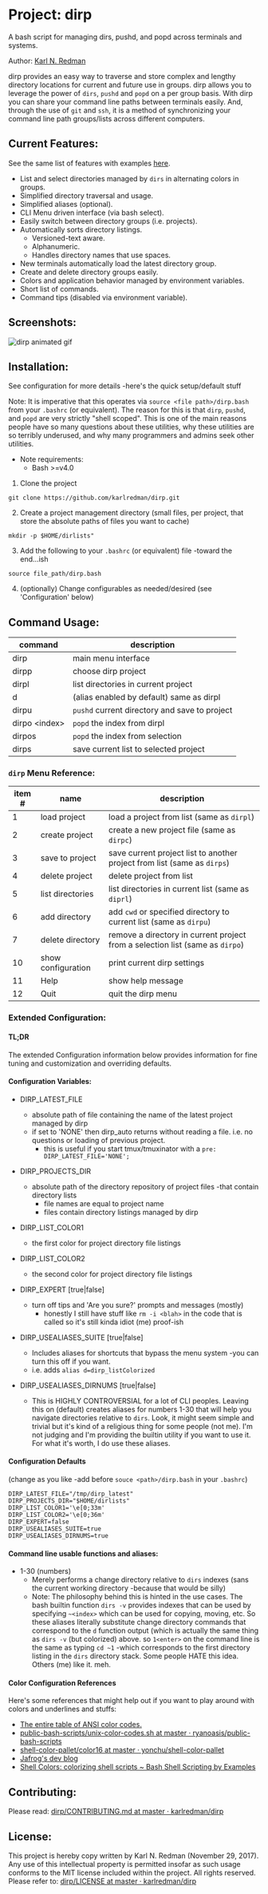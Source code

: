 # Project: dirp

A bash script for managing dirs, pushd, and popd across terminals and systems.

Author: [Karl N. Redman](https://karlredman.github.io/)

dirp provides an easy way to traverse and store complex and lengthy directory locations for current and future use in groups. dirp allows you to leverage the power of `dirs`, `pushd` and `popd` on a per group basis.  With dirp you can share your command line paths between terminals easily. And, through the use of `git` and `ssh`, it is a method of synchronizing your command line path groups/lists across different computers.

## Current Features:

See the same list of features with examples [here]().

* List and select directories managed by `dirs` in alternating colors in groups.
* Simplified directory traversal and usage.
* Simplified aliases (optional).
* CLI Menu driven interface (via bash select).
* Easily switch between directory groups (i.e. projects).
* Automatically sorts directory listings.
    * Versioned-text aware.
    * Alphanumeric.
    * Handles directory names that use spaces.
* New terminals automatically load the latest directory group.
* Create and delete directory groups easily.
* Colors and application behavior managed by environment variables.
* Short list of commands.
* Command tips (disabled via environment variable).


## Screenshots:
![dirp animated gif](https://github.com/karlredman/dirp/blob/master/docs/screenshot.gif?raw=true "dirp Screenshot")

## Installation:
See configuration for more details -here's the quick setup/default stuff

Note: It is imperative that this operates via `source <file path>/dirp.bash` from your `.bashrc` (or equivalent). The reason for this is that `dirp`, `pushd`, and `popd` are very strictly "shell scoped". This is one of the main reasons people have so many questions about these utilities, why these utilities are so terribly underused, and why many programmers and admins seek other utilities.

* Note requirements:
    * Bash >=v4.0

1. Clone the project
```
git clone https://github.com/karlredman/dirp.git
```

2. Create a project management directory (small files, per project, that store the absolute paths of files you want to cache)
```
mkdir -p $HOME/dirlists"
```

3. Add the following to your `.bashrc` (or equivalent) file -toward the end...ish
```
source file_path/dirp.bash
```

4. (optionally) Change configurables as needed/desired (see 'Configuration' below)


## Command Usage:

| command         | description                                   |
| ---             | ---                                           |
| dirp            | main menu interface                           |
| dirpp           | choose dirp project                           |
| dirpl           | list directories in current project           |
| d               | (alias enabled by default) same as dirpl      |
| dirpu           | `pushd` current directory and save to project |
| dirpo \<index\> | `popd` the index from dirpl                   |
| dirpos          | `popd` the index from selection               |
| dirps           | save current list to selected project         |

### `dirp` Menu Reference:

| item # | name               | description                                                                   |
| ---    | ---                | ---                                                                           |
| 1      | load project       | load a project from list (same as `dirpl`)                                    |
| 2      | create project     | create a new project file (same as `dirpc`)                                   |
| 3      | save to project    | save current project list to another project from list (same as `dirps`)      |
| 4      | delete project     | delete project from list                                                      |
| 5      | list directories   | list directories in current list (same as `diprl`)                            |
| 6      | add directory      | add `cwd` or specified directory to current list (same as `dirpu`)            |
| 7      | delete directory   | remove a directory in current project from a selection list (same as `dirpo`) |
| 10     | show configuration | print current dirp settings                                                   |
| 11     | Help               | show help message                                                             |
| 12     | Quit               | quit the dirp menu                                                            |

### Extended Configuration:

#### TL;DR

The extended Configuration information below provides information for fine tuning and customization and overriding defaults.

#### Configuration Variables:
* DIRP_LATEST_FILE
    * absolute path of file containing the name of the latest project managed by dirp
    * if set to 'NONE' then dirp_auto returns without reading a file. i.e. no questions or loading of previous project.
        * this is useful if you start tmux/tmuxinator with a `pre: DIRP_LATEST_FILE='NONE';`
* DIRP_PROJECTS_DIR
    * absolute path of the directory repository of project files -that contain directory lists
        * file names are equal to project name
        * files contain directory listings managed by dirp
* DIRP_LIST_COLOR1
    * the first color for project directory file listings
* DIRP_LIST_COLOR2
    * the second color for project directory file listings
* DIRP_EXPERT [true|false]
    * turn off tips and 'Are you sure?' prompts and messages (mostly)
        * honestly I still have stuff like `rm -i <blah>` in the code that is called so it's still kinda idiot (me) proof-ish
* DIRP_USEALIASES_SUITE [true|false]
    * Includes aliases for shortcuts that bypass the menu system -you can turn this off if you want.
    * i.e. adds `alias d=dirp_listColorized`

* DIRP_USEALIASES_DIRNUMS [true|false]
    * This is HIGHLY CONTROVERSIAL for a lot of CLI peoples. Leaving this on (default) creates aliases for numbers 1-30 that will help you navigate directories relative to `dirs`. Look, it might seem simple and trivial but it's kind of a religious thing for some people (not me). I'm not judging and I'm providing the builtin utility if you want to use it. For what it's worth, I do use these aliases.

#### Configuration Defaults

(change as you like -add before `souce <path>/dirp.bash` in your `.bashrc`)

```
DIRP_LATEST_FILE="/tmp/dirp_latest"
DIRP_PROJECTS_DIR="$HOME/dirlists"
DIRP_LIST_COLOR1='\e[0;33m'
DIRP_LIST_COLOR2='\e[0;36m'
DIRP_EXPERT=false
DIRP_USEALIASES_SUITE=true
DIRP_USEALIASES_DIRNUMS=true
```

#### Command line usable functions and aliases:

* 1-30 (numbers)
    * Merely performs a change directory relative to `dirs` indexes (sans the current working directory -because that would be silly)
    * Note: The philosophy behind this is hinted in the use cases. The bash builtin function `dirs -v` provides indexes that can be used by specifying `~<index>` which can be used for copying, moving, etc. So these aliases literally substitute change directory commands that correspond to the `d` function output (which is actually the same thing as `dirs -v` (but colorized) above. so `1<enter>` on the command line is the same as typing `cd ~1` -which corresponds to the first directory listing in the `dirs` directory stack. Some people HATE this idea. Others (me) like it. meh.

#### Color Configuration References

Here's some references that might help out if you want to play around with colors and underlines and stuffs:

* [The entire table of ANSI color codes.](https://gist.github.com/chrisopedia/8754917)
* [public-bash-scripts/unix-color-codes.sh at master · ryanoasis/public-bash-scripts](https://github.com/ryanoasis/public-bash-scripts/blob/master/unix-color-codes.sh)
* [shell-color-pallet/color16 at master · yonchu/shell-color-pallet](https://github.com/yonchu/shell-color-pallet/blob/master/color16)
* [Jafrog's dev blog](http://jafrog.com/2013/11/23/colors-in-terminal.html)
* [Shell Colors: colorizing shell scripts ~ Bash Shell Scripting by Examples](http://www.bashguru.com/2010/01/shell-colors-colorizing-shell-scripts.html)

## Contributing:
Please read: [dirp/CONTRIBUTING.md at master · karlredman/dirp](https://github.com/karlredman/dirp/blob/master/CONTRIBUTING.md)

## License:
This project is hereby copy written by Karl N. Redman (November 29, 2017). Any use of this intellectual property is permitted insofar as such usage conforms to the MIT license included within the project. All rights reserved. Please refer to: [dirp/LICENSE at master · karlredman/dirp](https://github.com/karlredman/dirp/blob/master/LICENSE)
